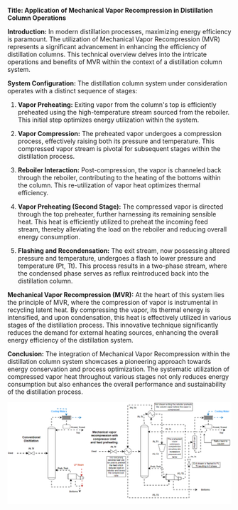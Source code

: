 **Title: Application of Mechanical Vapor Recompression in Distillation Column Operations**

**Introduction:**
In modern distillation processes, maximizing energy efficiency is paramount. The utilization of Mechanical Vapor Recompression (MVR) represents a significant advancement in enhancing the efficiency of distillation columns. This technical overview delves into the intricate operations and benefits of MVR within the context of a distillation column system.

**System Configuration:**
The distillation column system under consideration operates with a distinct sequence of stages:

1. **Vapor Preheating:** Exiting vapor from the column's top is efficiently preheated using the high-temperature stream sourced from the reboiler. This initial step optimizes energy utilization within the system.

2. **Vapor Compression:** The preheated vapor undergoes a compression process, effectively raising both its pressure and temperature. This compressed vapor stream is pivotal for subsequent stages within the distillation process.

3. **Reboiler Interaction:** Post-compression, the vapor is channeled back through the reboiler, contributing to the heating of the bottoms within the column. This re-utilization of vapor heat optimizes thermal efficiency.

4. **Vapor Preheating (Second Stage):** The compressed vapor is directed through the top preheater, further harnessing its remaining sensible heat. This heat is efficiently utilized to preheat the incoming feed stream, thereby alleviating the load on the reboiler and reducing overall energy consumption.

5. **Flashing and Recondensation:** The exit stream, now possessing altered pressure and temperature, undergoes a flash to lower pressure and temperature (Pt, Tt). This process results in a two-phase stream, where the condensed phase serves as reflux reintroduced back into the distillation column.

**Mechanical Vapor Recompression (MVR):**
At the heart of this system lies the principle of MVR, where the compression of vapor is instrumental in recycling latent heat. By compressing the vapor, its thermal energy is intensified, and upon condensation, this heat is effectively utilized in various stages of the distillation process. This innovative technique significantly reduces the demand for external heating sources, enhancing the overall energy efficiency of the distillation system.

**Conclusion:**
The integration of Mechanical Vapor Recompression within the distillation column system showcases a pioneering approach towards energy conservation and process optimization. The systematic utilization of compressed vapor heat throughout various stages not only reduces energy consumption but also enhances the overall performance and sustainability of the distillation process.

![MVR with CIP and SHR](<WorkFlow Animation.gif>)